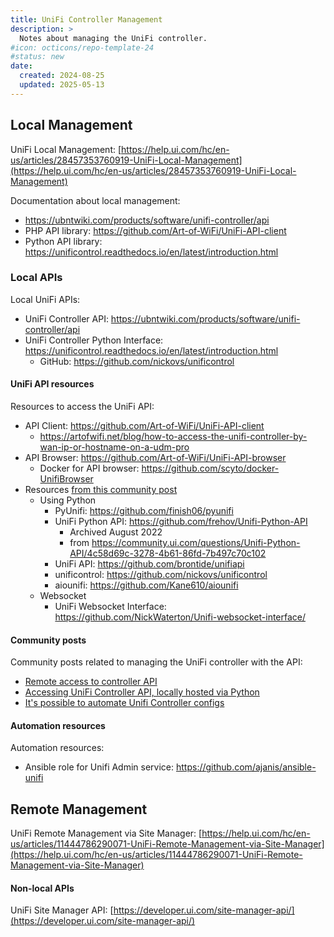 ```yaml
---
title: UniFi Controller Management
description: >
  Notes about managing the UniFi controller.
#icon: octicons/repo-template-24
#status: new
date:
  created: 2024-08-25
  updated: 2025-05-13
---
```



## Local Management

UniFi Local Management: [https://help.ui.com/hc/en-us/articles/28457353760919-UniFi-Local-Management](https://help.ui.com/hc/en-us/articles/28457353760919-UniFi-Local-Management)

Documentation about local management:

- https://ubntwiki.com/products/software/unifi-controller/api
- PHP API library: https://github.com/Art-of-WiFi/UniFi-API-client
- Python API library: https://unificontrol.readthedocs.io/en/latest/introduction.html


### Local APIs

Local UniFi APIs:

- UniFi Controller API: https://ubntwiki.com/products/software/unifi-controller/api
- UniFi Controller Python Interface: https://unificontrol.readthedocs.io/en/latest/introduction.html
    - GitHub: https://github.com/nickovs/unificontrol

#### UniFi API resources

Resources to access the UniFi API:

- API Client: https://github.com/Art-of-WiFi/UniFi-API-client
    - https://artofwifi.net/blog/how-to-access-the-unifi-controller-by-wan-ip-or-hostname-on-a-udm-pro
- API Browser: https://github.com/Art-of-WiFi/UniFi-API-browser
    - Docker for API browser: https://github.com/scyto/docker-UnifiBrowser
- Resources [from this community post](https://community.ui.com/questions/Accessing-UniFi-Controller-API-locally-hosted-via-Python/f9728aba-caac-4897-955c-08b1c839c235#answer/3c8ec42f-2adb-492e-a1ce-07be53d029c1)
    - Using Python
        - PyUnifi: https://github.com/finish06/pyunifi
        - UniFi Python API: https://github.com/frehov/Unifi-Python-API
            - Archived August 2022
            - from https://community.ui.com/questions/Unifi-Python-API/4c58d69c-3278-4b61-86fd-7b497c70c102
        - UniFi API: https://github.com/brontide/unifiapi
        - unificontrol: https://github.com/nickovs/unificontrol
        - aiounifi: https://github.com/Kane610/aiounifi
    - Websocket
        - UniFi Websocket Interface: https://github.com/NickWaterton/Unifi-websocket-interface/


#### Community posts

Community posts related to managing the UniFi controller with the API:

- [Remote access to controller API](https://community.ui.com/questions/Remote-access-to-controller-API/33846504-9ede-49e2-a959-4d28f19154c5)
- [Accessing UniFi Controller API, locally hosted via Python](https://community.ui.com/questions/Accessing-UniFi-Controller-API-locally-hosted-via-Python/f9728aba-caac-4897-955c-08b1c839c235)
- [It's possible to automate Unifi Controller configs](https://community.ui.com/questions/Its-possible-to-automate-Unifi-Controller-configs/60c753ee-ec19-43f3-b758-cfce6eae6162)


#### Automation resources

Automation resources:

- Ansible role for Unifi Admin service: https://github.com/ajanis/ansible-unifi

## Remote Management

UniFi Remote Management via Site Manager: [https://help.ui.com/hc/en-us/articles/11444786290071-UniFi-Remote-Management-via-Site-Manager](https://help.ui.com/hc/en-us/articles/11444786290071-UniFi-Remote-Management-via-Site-Manager)

#### Non-local APIs

UniFi Site Manager API:  [https://developer.ui.com/site-manager-api/](https://developer.ui.com/site-manager-api/)
